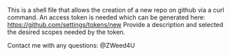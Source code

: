 This is a shell file that allows the creation of a new repo on github via a curl command. An access token is needed which can be generated here: https://github.com/settings/tokens/new 
Provide a description and selected the desired scopes needed by the token. 



Contact me with any questions: @ZWeed4U
